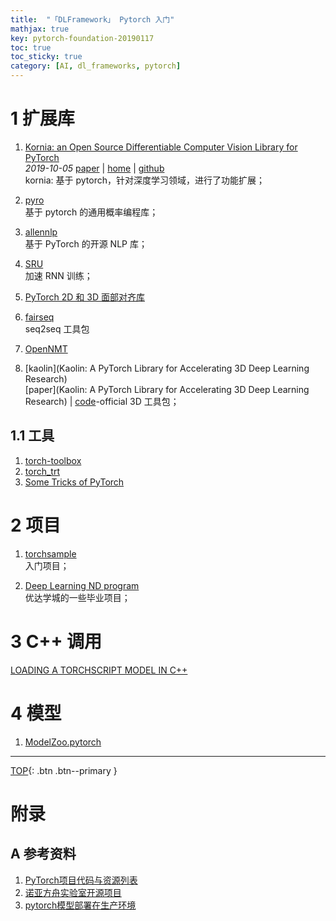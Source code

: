 ```yaml
---
title:  "「DLFramework」 Pytorch 入门"
mathjax: true
key: pytorch-foundation-20190117
toc: true
toc_sticky: true
category: [AI, dl_frameworks, pytorch]
---
```

<span id='head'></span>  

<!--more-->   

# 1 扩展库
1. [Kornia: an Open Source Differentiable Computer Vision Library for PyTorch](http://cn.arxiv.org/abs/1910.02190)    
*2019-10-05* [paper](https://arxiv.org/abs/1910.02190) | [home](https://arraiyopensource.github.io/) | [github](https://github.com/arraiyopensource/kornia)        
kornia: 基于 pytorch，针对深度学习领域，进行了功能扩展；    

1. [pyro](http://pyro.ai/)     
基于 pytorch 的通用概率编程库；

1. [allennlp](https://github.com/allenai/allennlp)     
基于 PyTorch 的开源 NLP 库；   

1. [SRU](https://github.com/asappresearch/sru)     
加速 RNN 训练；    

1. [PyTorch 2D 和 3D 面部对齐库](https://github.com/1adrianb/face-alignment)     

1. [fairseq](https://github.com/pytorch/fairseq)       
seq2seq 工具包    

1. [OpenNMT](https://github.com/OpenNMT/OpenNMT-py)    

1. [kaolin](Kaolin: A PyTorch Library for Accelerating 3D Deep Learning Research)     
[paper](Kaolin: A PyTorch Library for Accelerating 3D Deep Learning Research) | [code](https://github.com/NVIDIAGameWorks/kaolin/)-official
3D 工具包；   

## 1.1 工具
1. [torch-toolbox](https://github.com/PistonY/torch-toolbox)    
1. [torch_trt](https://github.com/jinfagang/torch_trt)   
1. [Some Tricks of PyTorch](https://github.com/lartpang/PyTorchTricks)    

# 2 项目
1. [torchsample](https://github.com/ncullen93/torchsample)    
入门项目；    

1. [Deep Learning ND program](https://github.com/francisco-perez-sorrosal/deep-learning-v2-pytorch)    
优达学城的一些毕业项目；    

# 3 C++ 调用
[LOADING A TORCHSCRIPT MODEL IN C++](https://pytorch.org/tutorials/advanced/cpp_export.html)    

# 4 模型
1. [ModelZoo.pytorch](https://github.com/PistonY/ModelZoo.pytorch)    


-------------------  
[TOP](#head){: .btn .btn--primary }



# 附录
## A 参考资料
1. [PyTorch项目代码与资源列表](https://zhuanlan.zhihu.com/p/28475866)    
1. [诺亚方舟实验室开源项目](https://zhuanlan.zhihu.com/p/82258281)      
1. [pytorch模型部署在生产环境](https://zhuanlan.zhihu.com/p/66483806)    
